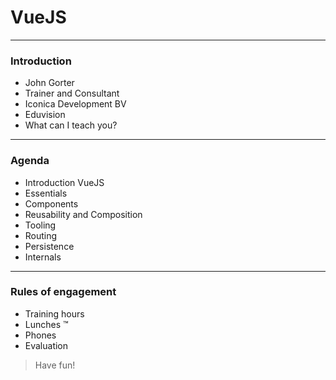 # VueJS
---

### Introduction
- John Gorter
- Trainer and Consultant
- Iconica Development BV
- Eduvision
- What can I teach you?

---
### Agenda
- Introduction VueJS
- Essentials
- Components
- Reusability and Composition
- Tooling
- Routing
- Persistence
- Internals


---
### Rules of engagement
- Training hours
- Lunches ™
- Phones
- Evaluation
 
> Have fun!
 